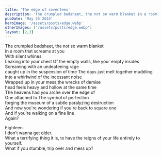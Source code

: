 ```yaml
---
title: 'The edge of seventeen'
description: 'The crumpled bedsheet, the not so warm blanket In a room that screams at you   '
pubDate: 'May 25 2024'
heroImage: '/assets/posts/edge.webp'
otherImages: ['/assets/posts/edge.webp']
layout: [2,3]
---
```


The crumpled bedsheet, the not so warm blanket  
In a room that screams at you   
With silent whines  
Leaking into your chest 
Of the empty walls, like your empty insides 
Screaming with an undeafening rage  
caught up in the suspension of time 
The days just melt together 
muddling into a whirlwind of the incessant noise    
Wrapped up in your mess,the wrecks of demise    
head feels heavy and hollow at the same time    
The heavens had you arche over the edge of  
One attached to 
The symbol of perfection    
forging the museum of a subtle paralyzing destruction   
And now you're wondering if you're back to square one   
And if you're walking on a fine line    
Again?

Eighteen.       
I don't wanna get older.    
What a terrifying thing it is, to have the reigns of your life entirely to yourself.    
What if you stumble, trip over and mess up?